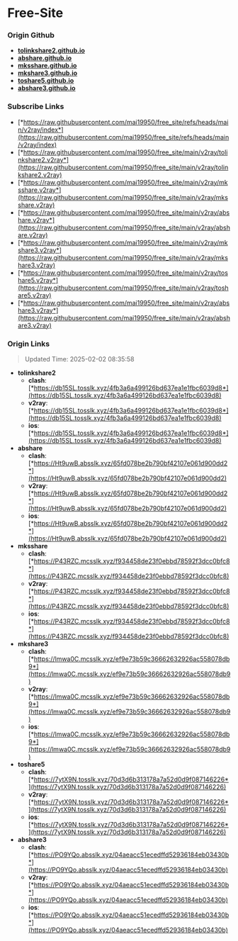 # Free-Site

### Origin Github

- [**tolinkshare2.github.io**](https://github.com/tolinkshare2/tolinkshare2.github.io)
- [**abshare.github.io**](https://github.com/abshare/abshare.github.io)
- [**mksshare.github.io**](https://github.com/mksshare/mksshare.github.io)
- [**mkshare3.github.io**](https://github.com/mkshare3/mkshare3.github.io)
- [**toshare5.github.io**](https://github.com/toshare5/toshare5.github.io)
- [**abshare3.github.io**](https://github.com/abshare3/abshare3.github.io)

### Subscribe Links

- [*https://raw.githubusercontent.com/mai19950/free_site/refs/heads/main/v2ray/index*](https://raw.githubusercontent.com/mai19950/free_site/refs/heads/main/v2ray/index)
- [*https://raw.githubusercontent.com/mai19950/free_site/main/v2ray/tolinkshare2.v2ray*](https://raw.githubusercontent.com/mai19950/free_site/main/v2ray/tolinkshare2.v2ray)
- [*https://raw.githubusercontent.com/mai19950/free_site/main/v2ray/mksshare.v2ray*](https://raw.githubusercontent.com/mai19950/free_site/main/v2ray/mksshare.v2ray)
- [*https://raw.githubusercontent.com/mai19950/free_site/main/v2ray/abshare.v2ray*](https://raw.githubusercontent.com/mai19950/free_site/main/v2ray/abshare.v2ray)
- [*https://raw.githubusercontent.com/mai19950/free_site/main/v2ray/mkshare3.v2ray*](https://raw.githubusercontent.com/mai19950/free_site/main/v2ray/mkshare3.v2ray)
- [*https://raw.githubusercontent.com/mai19950/free_site/main/v2ray/toshare5.v2ray*](https://raw.githubusercontent.com/mai19950/free_site/main/v2ray/toshare5.v2ray)
- [*https://raw.githubusercontent.com/mai19950/free_site/main/v2ray/abshare3.v2ray*](https://raw.githubusercontent.com/mai19950/free_site/main/v2ray/abshare3.v2ray)

### Origin Links

> Updated Time: 2025-02-02 08:35:58

- **tolinkshare2**
  - **clash**: [*https://db15SL.tosslk.xyz/4fb3a6a499126bd637ea1e1fbc6039d8*](https://db15SL.tosslk.xyz/4fb3a6a499126bd637ea1e1fbc6039d8)
  - **v2ray**: [*https://db15SL.tosslk.xyz/4fb3a6a499126bd637ea1e1fbc6039d8*](https://db15SL.tosslk.xyz/4fb3a6a499126bd637ea1e1fbc6039d8)
  - **ios**: [*https://db15SL.tosslk.xyz/4fb3a6a499126bd637ea1e1fbc6039d8*](https://db15SL.tosslk.xyz/4fb3a6a499126bd637ea1e1fbc6039d8)
- **abshare**
  - **clash**: [*https://Ht9uwB.absslk.xyz/65fd078be2b790bf42107e061d900dd2*](https://Ht9uwB.absslk.xyz/65fd078be2b790bf42107e061d900dd2)
  - **v2ray**: [*https://Ht9uwB.absslk.xyz/65fd078be2b790bf42107e061d900dd2*](https://Ht9uwB.absslk.xyz/65fd078be2b790bf42107e061d900dd2)
  - **ios**: [*https://Ht9uwB.absslk.xyz/65fd078be2b790bf42107e061d900dd2*](https://Ht9uwB.absslk.xyz/65fd078be2b790bf42107e061d900dd2)
- **mksshare**
  - **clash**: [*https://P43RZC.mcsslk.xyz/f934458de23f0ebbd78592f3dcc0bfc8*](https://P43RZC.mcsslk.xyz/f934458de23f0ebbd78592f3dcc0bfc8)
  - **v2ray**: [*https://P43RZC.mcsslk.xyz/f934458de23f0ebbd78592f3dcc0bfc8*](https://P43RZC.mcsslk.xyz/f934458de23f0ebbd78592f3dcc0bfc8)
  - **ios**: [*https://P43RZC.mcsslk.xyz/f934458de23f0ebbd78592f3dcc0bfc8*](https://P43RZC.mcsslk.xyz/f934458de23f0ebbd78592f3dcc0bfc8)
- **mkshare3**
  - **clash**: [*https://lmwa0C.mcsslk.xyz/ef9e73b59c36662632926ac558078db9*](https://lmwa0C.mcsslk.xyz/ef9e73b59c36662632926ac558078db9)
  - **v2ray**: [*https://lmwa0C.mcsslk.xyz/ef9e73b59c36662632926ac558078db9*](https://lmwa0C.mcsslk.xyz/ef9e73b59c36662632926ac558078db9)
  - **ios**: [*https://lmwa0C.mcsslk.xyz/ef9e73b59c36662632926ac558078db9*](https://lmwa0C.mcsslk.xyz/ef9e73b59c36662632926ac558078db9)
- **toshare5**
  - **clash**: [*https://7ytX9N.tosslk.xyz/70d3d6b313178a7a52d0d9f087146226*](https://7ytX9N.tosslk.xyz/70d3d6b313178a7a52d0d9f087146226)
  - **v2ray**: [*https://7ytX9N.tosslk.xyz/70d3d6b313178a7a52d0d9f087146226*](https://7ytX9N.tosslk.xyz/70d3d6b313178a7a52d0d9f087146226)
  - **ios**: [*https://7ytX9N.tosslk.xyz/70d3d6b313178a7a52d0d9f087146226*](https://7ytX9N.tosslk.xyz/70d3d6b313178a7a52d0d9f087146226)
- **abshare3**
  - **clash**: [*https://PO9YQo.absslk.xyz/04aeacc51ecedffd52936184eb03430b*](https://PO9YQo.absslk.xyz/04aeacc51ecedffd52936184eb03430b)
  - **v2ray**: [*https://PO9YQo.absslk.xyz/04aeacc51ecedffd52936184eb03430b*](https://PO9YQo.absslk.xyz/04aeacc51ecedffd52936184eb03430b)
  - **ios**: [*https://PO9YQo.absslk.xyz/04aeacc51ecedffd52936184eb03430b*](https://PO9YQo.absslk.xyz/04aeacc51ecedffd52936184eb03430b)
